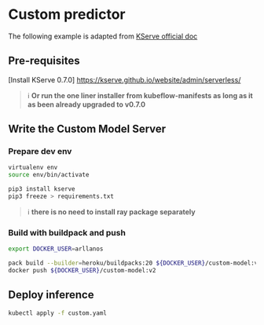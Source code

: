 # Custom predictor
The following example is adapted from [KServe official doc](https://kserve.github.io/website/modelserving/v1beta1/custom/custom_model/)

## Pre-requisites
[Install KServe 0.7.0] https://kserve.github.io/website/admin/serverless/

> ℹ️ **Or run the one liner installer from kubeflow-manifests as long as it as been already upgraded to v0.7.0**

## Write the Custom Model Server
### Prepare dev env
```sh
virtualenv env
source env/bin/activate

pip3 install kserve
pip3 freeze > requirements.txt
```
> ℹ️ **there is no need to install ray package separately**

### Build with buildpack and push
```sh
export DOCKER_USER=arllanos

pack build --builder=heroku/buildpacks:20 ${DOCKER_USER}/custom-model:v2
docker push ${DOCKER_USER}/custom-model:v2

```
## Deploy inference
```sh
kubectl apply -f custom.yaml
```